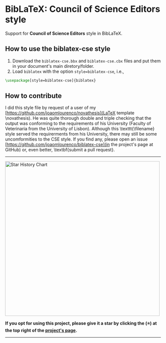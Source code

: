 # BibLaTeX: Council of Science Editors style

Support for **Council of Science Editors** style in BibLaTeX.

## How to use the biblatex-cse style

1. Download the `biblatex-cse.bbx` and `biblatex-cse.cbx` files and put them in your document's main diretory/folder.
1. Load `biblatex` with the option `style=biblatex-cse`, i.e.,
```latex
\usepackage[style=biblatex-cse]{biblatex}
```

## How to contribute

I did this style file by request of a user of my [https://github.com/joaomlourenco/novathesis](LaTeX template \novathesis).  He was quite thorough double and triple checking that the output was conforming to the requirements of his University (Faculty of Veterinaria from the University of Lisbon).  Although this \texttt{\filename} style served the requirerments from his University, there may still be some uncomformities to the CSE style.  If you find any, please open an issue [https://github.com/joaomlourenco/biblatex-cse](in the project's page at GitHub) or, even better, \textbf{submit a pull request}.

--------

<picture>
  <source
    media="(prefers-color-scheme: dark)"
    srcset="
      https://api.star-history.com/svg?repos=joaomlourenco/biblatex-cse&type=Date&theme=dark
    "
  />
  <source
    media="(prefers-color-scheme: light)"
    srcset="
      https://api.star-history.com/svg?repos=joaomlourenco/biblatex-cse&type=Date
    "
  />
  <img
    width="500"
    alt="Star History Chart"
    src="https://api.star-history.com/svg?repos=joaomlourenco/biblatex-cse&type=Date"
  />
</picture>

**If you opt for using this project, please give it a star by clicking the (⭐️) at the top right of the [project's page](https://github.com/joaomlourenco/biblatex-cse).**

--------